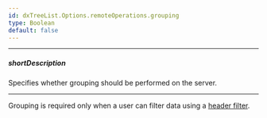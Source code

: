 ```yaml
---
id: dxTreeList.Options.remoteOperations.grouping
type: Boolean
default: false
---
```

---
##### shortDescription
Specifies whether grouping should be performed on the server.

---
Grouping is required only when a user can filter data using a [header filter](/api-reference/10%20UI%20Widgets/dxTreeList/1%20Configuration/headerFilter/headerFilter.md '/Documentation/ApiReference/UI_Widgets/dxTreeList/Configuration/headerFilter/').
